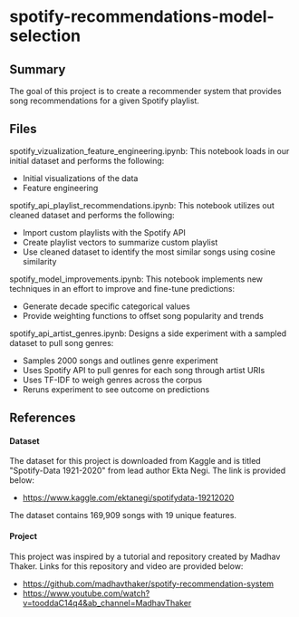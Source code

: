 # spotify-recommendations-model-selection

## Summary

The goal of this project is to create a recommender system that provides song recommendations for a given Spotify playlist.

## Files

spotify_vizualization_feature_engineering.ipynb: This notebook loads in our initial dataset and performs the following:
- Initial visualizations of the data
- Feature engineering

spotify_api_playlist_recommendations.ipynb: This notebook utilizes out cleaned dataset and performs the following:
- Import custom playlists with the Spotify API
- Create playlist vectors to summarize custom playlist
- Use cleaned dataset to identify the most similar songs using cosine similarity

spotify_model_improvements.ipynb: This notebook implements new techniques in an effort to improve and fine-tune predictions:
- Generate decade specific categorical values
- Provide weighting functions to offset song popularity and trends

spotify_api_artist_genres.ipynb: Designs a side experiment with a sampled dataset to pull song genres:
- Samples 2000 songs and outlines genre experiment
- Uses Spotify API to pull genres for each song through artist URIs
- Uses TF-IDF to weigh genres across the corpus
- Reruns experiment to see outcome on predictions


## References

#### Dataset

The dataset for this project is downloaded from Kaggle and is titled "Spotify-Data 1921-2020" from lead author Ekta Negi. The link is provided below:

- https://www.kaggle.com/ektanegi/spotifydata-19212020

The dataset contains 169,909 songs with 19 unique features.


#### Project

This project was inspired by a tutorial and repository created by Madhav Thaker. Links for this repository and video are provided below:

- https://github.com/madhavthaker/spotify-recommendation-system
- https://www.youtube.com/watch?v=tooddaC14q4&ab_channel=MadhavThaker

